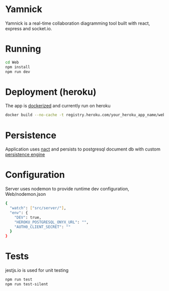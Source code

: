 # Yamnick

Yamnick is a real-time collaboration diagramming tool built with react, express and socket.io. 

# Running

```sh
cd Web
npm install
npm run dev
```

# Deployment (heroku)

The app is [dockerized] and currently run on heroku

```sh
docker build --no-cache -t registry.heroku.com/your_heroku_app_name/web . && docker image prune -f && heroku container:push web -a your_heroku_app_name && heroku container:release web -a your_heroku_app_name
```

# Persistence

Application uses [nact] and persists to postgresql document db with custom [persistence engine]

# Configuration

Server uses nodemon to provide runtime dev configuration,
Web/nodemon.json

```sh
{
  "watch": ["src/server/"],
  "env": {
    "DEV": true,
    "HEROKU_POSTGRESQL_ONYX_URL": "",
    "AUTH0_CLIENT_SECRET": ""
  }
}
```

# Tests

jestjs.io is used for unit testing

```sh
npm run test
npm run test-silent
```

[persistence engine]: <https://github.com/detoix/yamnick/blob/master/Web/src/server/persistence.js>
[nact]: <https://nact.io>
[dockerized]: <https://github.com/detoix/yamnick/blob/master/Web/Dockerfile>